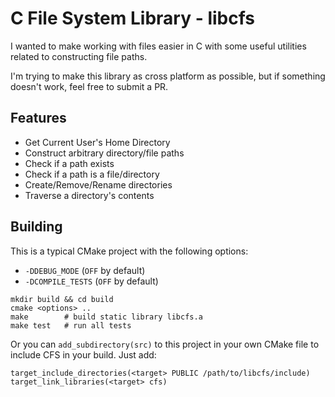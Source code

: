 # C File System Library - libcfs
I wanted to make working with files easier in C with some useful utilities related to constructing file paths.

I'm trying to make this library as cross platform as possible, but if something doesn't work, feel free to submit a PR.

## Features
* Get Current User's Home Directory
* Construct arbitrary directory/file paths
* Check if a path exists
* Check if a path is a file/directory
* Create/Remove/Rename directories
* Traverse a directory's contents

## Building
This is a typical CMake project with the following options:
* `-DDEBUG_MODE` (`OFF` by default)
* `-DCOMPILE_TESTS` (`OFF` by default)

```
mkdir build && cd build
cmake <options> ..
make        # build static library libcfs.a
make test   # run all tests
```

Or you can `add_subdirectory(src)` to this project in your own CMake file to include CFS in your build. Just add:
```
target_include_directories(<target> PUBLIC /path/to/libcfs/include)
target_link_libraries(<target> cfs)
```
